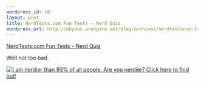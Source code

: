 ```yaml
--- 
wordpress_id: 18
layout: post
title: NerdTests.com Fun Tests - Nerd Quiz
wordpress_url: http://ebybox.aresgate.net/blog/archives/nerdtestscom-fun-tests-nerd-quiz/
---
```

<a href="http://www.nerdtests.com/ft_nq.php?im">NerdTests.com Fun Tests - Nerd Quiz</a>

Well not too bad.

<a href="http://www.nerdtests.com/ft_nq.php?im"><img src="http://www.nerdtests.com/images/ft/nq.php?val=5780" alt="I am nerdier than 93% of all people. Are you nerdier? Click here to find out!"/></a>
